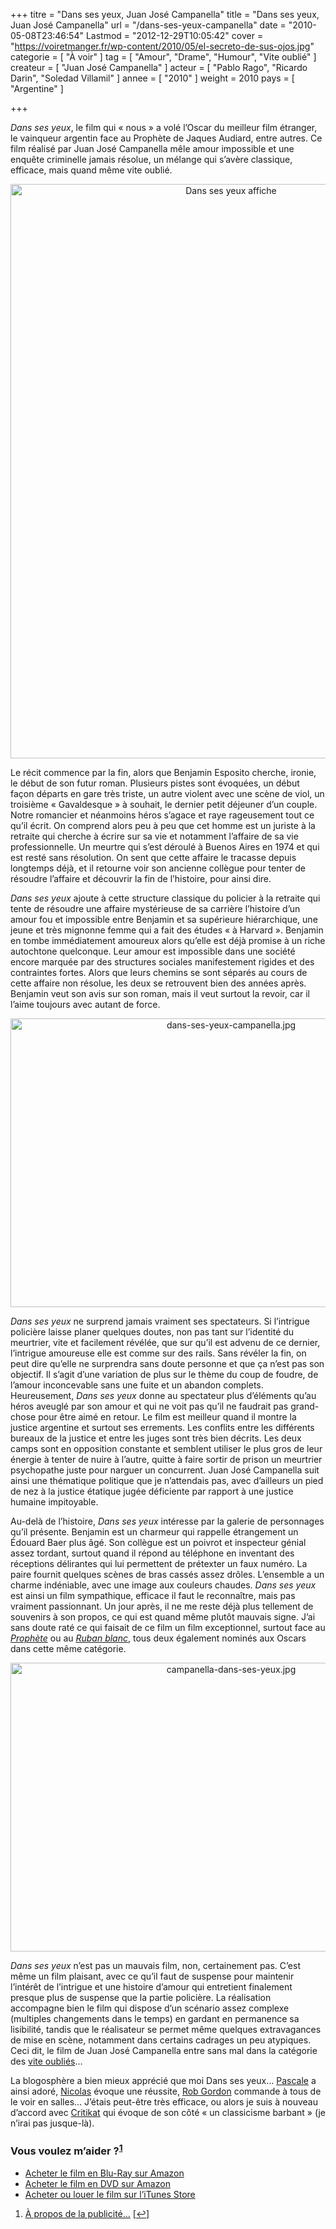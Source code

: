 +++
titre = "Dans ses yeux, Juan José Campanella"
title = "Dans ses yeux, Juan José Campanella"
url = "/dans-ses-yeux-campanella"
date = "2010-05-08T23:46:54"
Lastmod = "2012-12-29T10:05:42"
cover = "https://voiretmanger.fr/wp-content/2010/05/el-secreto-de-sus-ojos.jpg"
categorie = [ "À voir" ]
tag = [ "Amour", "Drame", "Humour", "Vite oublié" ]
createur = [ "Juan José Campanella" ]
acteur = [ "Pablo Rago", "Ricardo Darin", "Soledad Villamil" ]
annee = [ "2010" ]
weight = 2010
pays = [ "Argentine" ]

+++

<p><em>Dans ses yeux</em>, le film qui &laquo;&nbsp;nous&nbsp;&raquo; a volé l&rsquo;Oscar du meilleur film étranger, le vainqueur argentin face au Prophète de Jaques Audiard, entre autres. Ce film réalisé par Juan José Campanella mêle amour impossible et une enquête criminelle jamais résolue, un mélange qui s&rsquo;avère classique, efficace, mais quand même vite oublié.</div>
<div style="text-align: center;"><a href="http://www.allocine.fr/film/fichefilm_gen_cfilm=171223.html" target="_blank"><img class="aligncenter" src="https://voiretmanger.fr/wp-content/2010/05/dans-ses-yeux.jpg" alt="Dans ses yeux affiche" width="690" height="919" border="0" /></a></div>
<p>Le récit commence par la fin, alors que Benjamin Esposito cherche, ironie, le début de son futur roman. Plusieurs pistes sont évoquées, un début façon départs en gare très triste, un autre violent avec une scène de viol, un troisième &laquo;&nbsp;Gavaldesque&nbsp;&raquo; à souhait, le dernier petit déjeuner d&rsquo;un couple. Notre romancier et néanmoins héros s&rsquo;agace et raye rageusement tout ce qu&rsquo;il écrit. On comprend alors peu à peu que cet homme est un juriste à la retraite qui cherche à écrire sur sa vie et notamment l&rsquo;affaire de sa vie professionnelle. Un meurtre qui s&rsquo;est déroulé à Buenos Aires en 1974 et qui est resté sans résolution. On sent que cette affaire le tracasse depuis longtemps déjà, et il retourne voir son ancienne collègue pour tenter de résoudre l&rsquo;affaire et découvrir la fin de l&rsquo;histoire, pour ainsi dire.</p>
<p><em>Dans ses yeux</em> ajoute à cette structure classique du policier à la retraite qui tente de résoudre une affaire mystérieuse de sa carrière l&rsquo;histoire d&rsquo;un amour fou et impossible entre Benjamin et sa supérieure hiérarchique, une jeune et très mignonne femme qui a fait des études &laquo;&nbsp;à Harvard&nbsp;&raquo;. Benjamin en tombe immédiatement amoureux alors qu&rsquo;elle est déjà promise à un riche autochtone quelconque. Leur amour est impossible dans une société encore marquée par des structures sociales manifestement rigides et des contraintes fortes. Alors que leurs chemins se sont séparés au cours de cette affaire non résolue, les deux se retrouvent bien des années après. Benjamin veut son avis sur son roman, mais il veut surtout la revoir, car il l&rsquo;aime toujours avec autant de force.</p>
<div style="text-align: center;"><img class="aligncenter" src="https://voiretmanger.fr/wp-content/2010/05/dans-ses-yeux-campanella.jpg" alt="dans-ses-yeux-campanella.jpg" width="690" height="462" border="0" /></div>
<p><em>Dans ses yeux</em> ne surprend jamais vraiment ses spectateurs. Si l&rsquo;intrigue policière laisse planer quelques doutes, non pas tant sur l&rsquo;identité du meurtrier, vite et facilement révélée, que sur qu&rsquo;il est advenu de ce dernier, l&rsquo;intrigue amoureuse elle est comme sur des rails. Sans révéler la fin, on peut dire qu&rsquo;elle ne surprendra sans doute personne et que ça n&rsquo;est pas son objectif. Il s&rsquo;agit d&rsquo;une variation de plus sur le thème du coup de foudre, de l&rsquo;amour inconcevable sans une fuite et un abandon complets. Heureusement, <em>Dans ses yeux</em> donne au spectateur plus d&rsquo;éléments qu&rsquo;au héros aveuglé par son amour et qui ne voit pas qu&rsquo;il ne faudrait pas grand-chose pour être aimé en retour. Le film est meilleur quand il montre la justice argentine et surtout ses errements. Les conflits entre les différents bureaux de la justice et entre les juges sont très bien décrits. Les deux camps sont en opposition constante et semblent utiliser le plus gros de leur énergie à tenter de nuire à l&rsquo;autre, quitte à faire sortir de prison un meurtrier psychopathe juste pour narguer un concurrent. Juan José Campanella suit ainsi une thématique politique que je n&rsquo;attendais pas, avec d&rsquo;ailleurs un pied de nez à la justice étatique jugée déficiente par rapport à une justice humaine impitoyable.</p>
<p>Au-delà de l&rsquo;histoire, <em>Dans ses yeux</em> intéresse par la galerie de personnages qu&rsquo;il présente. Benjamin est un charmeur qui rappelle étrangement un Édouard Baer plus âgé. Son collègue est un poivrot et inspecteur génial assez tordant, surtout quand il répond au téléphone en inventant des réceptions délirantes qui lui permettent de prétexter un faux numéro. La paire fournit quelques scènes de bras cassés assez drôles. L&rsquo;ensemble a un charme indéniable, avec une image aux couleurs chaudes. <em>Dans ses yeux</em> est ainsi un film sympathique, efficace il faut le reconnaître, mais pas vraiment passionnant. Un jour après, il ne me reste déjà plus tellement de souvenirs à son propos, ce qui est quand même plutôt mauvais signe. J&rsquo;ai sans doute raté ce qui faisait de ce film un film exceptionnel, surtout face au <em><a href="https://voiretmanger.fr/2009/08/28/un-prophete-audiard/">Prophète</a></em> ou au <em><a href="https://voiretmanger.fr/2009/10/23/le-ruban-blanc-haneke/">Ruban blanc</a></em>, tous deux également nominés aux Oscars dans cette même catégorie.</p>
<div style="text-align: center;"><img class="aligncenter" src="https://voiretmanger.fr/wp-content/2010/05/campanella-dans-ses-yeux.jpg" alt="campanella-dans-ses-yeux.jpg" width="690" height="462" border="0" /></div>
<p><em>Dans ses yeux</em> n&rsquo;est pas un mauvais film, non, certainement pas. C&rsquo;est même un film plaisant, avec ce qu&rsquo;il faut de suspense pour maintenir l&rsquo;intérêt de l&rsquo;intrigue et une histoire d&rsquo;amour qui entretient finalement presque plus de suspense que la partie policière. La réalisation accompagne bien le film qui dispose d&rsquo;un scénario assez complexe (multiples changements dans le temps) en gardant en permanence sa lisibilité, tandis que le réalisateur se permet même quelques extravagances de mise en scène, notamment dans certains cadrages un peu atypiques. Ceci dit, le film de Juan José Campanella entre sans mal dans la catégorie des <a href="https://voiretmanger.fr/tag/vite-oublie">vite oubliés</a>&#8230;</p>
<p>La blogosphère a bien mieux apprécié que moi Dans ses yeux&#8230; <a href="http://www.surlarouteducinema.com/archive/2010/05/08/dans-ses-yeux-de.html">Pascale</a> a ainsi adoré, <a href="http://www.filmosphere.com/2010/04/critique-dans-ses-yeux-el-secreto-de-sus-ojos-2009/">Nicolas</a> évoque une réussite, <a href="http://www.toujoursraison.com/2010/04/dans-ses-yeux.html">Rob Gordon</a> commande à tous de le voir en salles… J&rsquo;étais peut-être très efficace, ou alors je suis à nouveau d&rsquo;accord avec <a href="http://www.critikat.com/Dans-ses-yeux.html">Critikat</a> qui évoque de son côté &laquo;&nbsp;un classicisme barbant&nbsp;&raquo; (je n&rsquo;irai pas jusque-là).</p>
<div class="amazon">
<h3>Vous voulez m&rsquo;aider ?<sup><a href="#footnote_0_3293" id="identifier_0_3293" class="footnote-link footnote-identifier-link" title="&Agrave; propos de la publicit&eacute;&hellip;">1</a></sup></h3>
<ul>
<li><a href="http://www.amazon.fr/gp/product/B003RC5HU6/ref=as_li_ss_tl?ie=UTF8&amp;tag=leblogdenic07-21&amp;linkCode=as2&amp;camp=1642&amp;creative=19458&amp;creativeASIN=B003RC5HU6">Acheter le film en Blu-Ray sur Amazon</a></li>
<li><a href="http://www.amazon.fr/gp/product/B003RC5HUG/ref=as_li_ss_tl?ie=UTF8&amp;tag=leblogdenic07-21&amp;linkCode=as2&amp;camp=1642&amp;creative=19458&amp;creativeASIN=B003RC5HUG">Acheter le film en DVD sur Amazon</a></li>
<li><a href="http://itunes.apple.com/fr/movie/dans-ses-yeux-vost/id390962686">Acheter ou louer le film sur l&rsquo;iTunes Store</a></li>
</ul>
</div>
<ol class="footnotes"><li id="footnote_0_3293" class="footnote"><a href="https://voiretmanger.fr/soutien/">À propos de la publicité…</a> [<a href="#identifier_0_3293" class="footnote-link footnote-back-link">&#8617;</a>]</li></ol>
